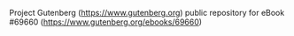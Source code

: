 Project Gutenberg (https://www.gutenberg.org) public repository for
eBook #69660 (https://www.gutenberg.org/ebooks/69660)
